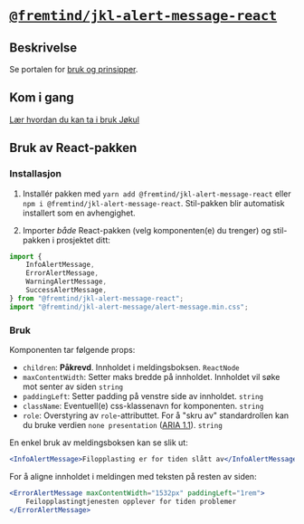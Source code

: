 # [`@fremtind/jkl-alert-message-react`](https://fremtind.github.io/jokul/komponenter/alert-message)

## Beskrivelse

Se portalen for [bruk og prinsipper](https://fremtind.github.io/jokul/komponenter/alert-message).

## Kom i gang

[Lær hvordan du kan ta i bruk Jøkul](https://fremtind.github.io/jokul/developer/getting-started/)

## Bruk av React-pakken

### Installasjon

1. Installér pakken med `yarn add @fremtind/jkl-alert-message-react` eller `npm i @fremtind/jkl-alert-message-react`. Stil-pakken blir automatisk installert som en avhengighet.

2. Importer _både_ React-pakken (velg komponenten(e) du trenger) og stil-pakken i prosjektet ditt:

```js
import {
    InfoAlertMessage,
    ErrorAlertMessage,
    WarningAlertMessage,
    SuccessAlertMessage,
} from "@fremtind/jkl-alert-message-react";
import "@fremtind/jkl-alert-message/alert-message.min.css";
```

### Bruk

Komponenten tar følgende props:

-   `children`: **Påkrevd**. Innholdet i meldingsboksen. `ReactNode`
-   `maxContentWidth`: Setter maks bredde på innholdet. Innholdet vil søke mot senter av siden `string`
-   `paddingLeft`: Setter padding på venstre side av innholdet. `string`
-   `className`: Eventuell(e) css-klassenavn for komponenten. `string`
-   `role`: Overstyring av `role`-attributtet. For å "skru av" standardrollen kan du bruke verdien `none presentation` ([ARIA 1.1](https://www.w3.org/TR/wai-aria-1.1/#none)). `string`

En enkel bruk av meldingsboksen kan se slik ut:

```jsx
<InfoAlertMessage>Filopplasting er for tiden slått av</InfoAlertMessage>
```

For å aligne innholdet i meldingen med teksten på resten av siden:

```jsx
<ErrorAlertMessage maxContentWidth="1532px" paddingLeft="1rem">
    Feilopplastingtjenesten opplever for tiden problemer
</ErrorAlertMessage>
```
